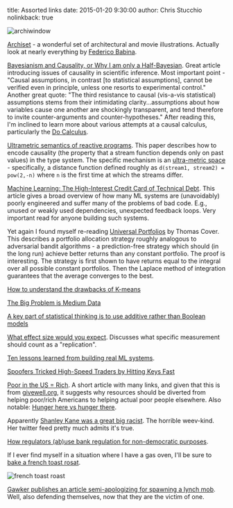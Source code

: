 title: Assorted links
date: 2015-01-20 9:30:00
author: Chris Stucchio
nolinkback: true

![archiwindow](http://payload246.cargocollective.com/1/13/424998/7220369/01_the-shining-01_905.jpg)

[Archiset](http://federicobabina.com/ARCHISET) - a wonderful set of architectural and movie illustrations. Actually look at nearly everything by [Federico Babina](http://federicobabina.com/).

[Bayesianism and Causality, or Why I am only a Half-Bayesian](http://ftp.cs.ucla.edu/pub/stat_ser/r284-reprint.pdf). Great article introducing issues of causality in scientific inference. Most important point - "Causal assumptions, in contrast [to statistical assumptions], cannot be verified even in principle, unless one resorts to experimental control." Another great quote: "The third resistance to causal (vis-a-vis statistical) assumptions stems from their intimidating clarity...assumptions about how variables cause one another are shockingly transparent, and tend therefore to invite counter-arguments and counter-hypotheses." After reading this, I'm inclined to learn more about various attempts at a causal calculus, particularly the [Do Calculus](http://arxiv.org/pdf/1305.5506v1.pdf).

[Ultrametric semantics of reactive programs](http://research.microsoft.com/pubs/135433/frp-lics11.pdf). This paper describes how to encode causality (the property that a stream function depends only on past values) in the type system. The specific mechanism is an [ultra-metric space](https://en.wikipedia.org/wiki/Ultrametric_space) - specifically, a distance function defined roughly as `d(stream1, stream2) = pow(2,-n)` where `n` is the first time at which the streams differ.

[Machine Learning: The High-Interest Credit Card of Technical Debt](https://static.googleusercontent.com/media/research.google.com/en//pubs/archive/43146.pdf). This article gives a broad overview of how many ML systems are (unavoidably) poorly engineered and suffer many of the problems of bad code. E.g., unused or weakly used dependencies, unexpected feedback loops. Very important read for anyone building such systems.

Yet again I found myself re-reading [Universal Portfolios](http://www-isl.stanford.edu/~cover/papers/paper93.pdf) by Thomas Cover. This describes a portfolio allocation strategy roughly analogous to adversarial bandit algorithms - a prediction-free strategy which should (in the long run) achieve better returns than any constant portfolio. The proof is interesting. The strategy is first shown to have returns equal to the integral over all possible constant portfolios. Then the Laplace method of integration guarantees that the average converges to the best.

[How to understand the drawbacks of K-means](https://stats.stackexchange.com/questions/133656/how-to-understand-the-drawbacks-of-k-means)

[The Big Problem is Medium Data](http://highscalability.com/blog/2014/12/17/the-big-problem-is-medium-data.html)

[A key part of statistical thinking is to use additive rather than Boolean models](http://andrewgelman.com/2014/12/18/key-part-statistical-thinking-use-additive-rather-boolean-models/)

[What effect size would you expect](http://blog.dansimons.com/2013/03/what-effect-size-would-you-expect.html). Discusses what specific measurement should count as a "replication".

[Ten lessons learned from building real ML systems](http://technocalifornia.blogspot.in/2014/12/ten-lessons-learned-from-building-real.html).

[Spoofers Tricked High-Speed Traders by Hitting Keys Fast](http://www.bloombergview.com/articles/2015-01-13/spoofers-tricked-highspeed-traders-by-hitting-keys-fast)

[Poor in the US = Rich](http://blog.givewell.org/2009/11/27/poor-in-the-us-rich/). A short article with many links, and given that this is from [givewell.org](http://givewell.org), it suggests why resources should be diverted from helping poor/rich Americans to helping actual poor people elsewhere. Also notable: [Hunger here vs hunger there](http://blog.givewell.org/2009/11/26/hunger-here-vs-hunger-there/).

Apparently [Shanley Kane was a great big racist](http://www.breitbart.com/london/2015/01/17/i-taught-shanley-kane-how-to-troll-and-im-sincerely-sorry/). The horrible weev-kind. Her twitter feed pretty much admits it's true.

[How regulators (ab)use bank regulation for non-democratic purposes](http://dailycaller.com/2015/01/14/audio-tapes-reveal-how-federal-regulators-shut-down-gun-store-owners-bank-accounts/).

If I ever find myself in a situation where I have a gas oven, I'll be sure to [bake a french toast rosat](https://imgur.com/gallery/MPQDR).

![french toast roast](https://i.imgur.com/molopdl.jpg)

[Gawker publishes an article semi-apologizing for spawning a lynch mob](http://gawker.com/justine-sacco-is-good-at-her-job-and-how-i-came-to-pea-1653022326). Well, also defending themselves, now that they are the victim of one.
